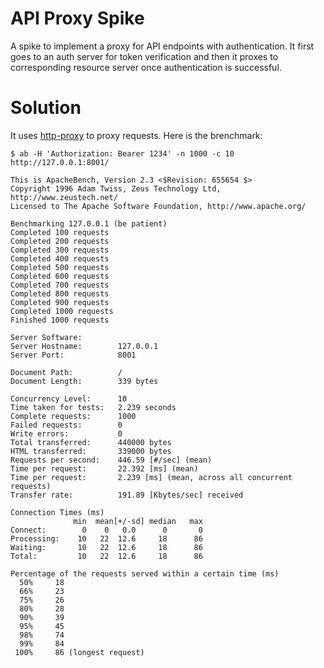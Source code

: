 API Proxy Spike
===============

A spike to implement a proxy for API endpoints with
authentication.
It first goes to an auth server for token verification
and then it proxes to corresponding resource server once
authentication is successful.

Solution
========

It uses [http-proxy](https://github.com/nodejitsu/node-http-proxy)
to proxy requests. Here is the brenchmark:

```
$ ab -H 'Authorization: Bearer 1234' -n 1000 -c 10 http://127.0.0.1:8001/

This is ApacheBench, Version 2.3 <$Revision: 655654 $>
Copyright 1996 Adam Twiss, Zeus Technology Ltd,
http://www.zeustech.net/
Licensed to The Apache Software Foundation, http://www.apache.org/

Benchmarking 127.0.0.1 (be patient)
Completed 100 requests
Completed 200 requests
Completed 300 requests
Completed 400 requests
Completed 500 requests
Completed 600 requests
Completed 700 requests
Completed 800 requests
Completed 900 requests
Completed 1000 requests
Finished 1000 requests

Server Software:        
Server Hostname:        127.0.0.1
Server Port:            8001

Document Path:          /
Document Length:        339 bytes

Concurrency Level:      10
Time taken for tests:   2.239 seconds
Complete requests:      1000
Failed requests:        0
Write errors:           0
Total transferred:      440000 bytes
HTML transferred:       339000 bytes
Requests per second:    446.59 [#/sec] (mean)
Time per request:       22.392 [ms] (mean)
Time per request:       2.239 [ms] (mean, across all concurrent
requests)
Transfer rate:          191.89 [Kbytes/sec] received

Connection Times (ms)
              min  mean[+/-sd] median   max
Connect:        0    0   0.0      0       0
Processing:    10   22  12.6     18      86
Waiting:       10   22  12.6     18      86
Total:         10   22  12.6     18      86

Percentage of the requests served within a certain time (ms)
  50%     18
  66%     23
  75%     26
  80%     28
  90%     39
  95%     45
  98%     74
  99%     84
 100%     86 (longest request)
```
